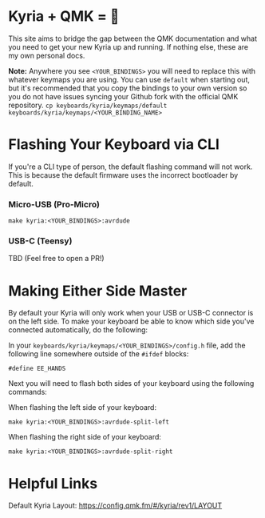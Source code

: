 # Kyria + QMK = 💙

This site aims to bridge the gap between the QMK documentation and what you need to get your new Kyria up and running.  If nothing else, these are my own personal docs.

**Note:** Anywhere you see `<YOUR_BINDINGS>` you will need to replace this with whatever keymaps you are using.  You can use `default` when starting out, but it's recommended that you copy the bindings to your own version so you do not have issues syncing your Github fork with the official QMK repository.  `cp keyboards/kyria/keymaps/default keyboards/kyria/keymaps/<YOUR_BINDING_NAME>`

# Flashing Your Keyboard via CLI

If you're a CLI type of person, the default flashing command will not work. This is because the default firmware uses the incorrect bootloader by default.

### Micro-USB (Pro-Micro)

```
make kyria:<YOUR_BINDINGS>:avrdude
```

### USB-C (Teensy)

TBD (Feel free to open a PR!)


# Making Either Side Master

By default your Kyria will only work when your USB or USB-C connector is on the left side.  To make your keyboard be able to know which side you've connected automatically, do the following:

In your `keyboards/kyria/keymaps/<YOUR_BINDINGS>/config.h` file, add the following line somewhere outside of the `#ifdef` blocks:

```
#define EE_HANDS
```

Next you will need to flash both sides of your keyboard using the following commands:

When flashing the left side of your keyboard:

```
make kyria:<YOUR_BINDINGS>:avrdude-split-left
```

When flashing the right side of your keyboard:

```
make kyria:<YOUR_BINDINGS>:avrdude-split-right
```

# Helpful Links

Default Kyria Layout: https://config.qmk.fm/#/kyria/rev1/LAYOUT
